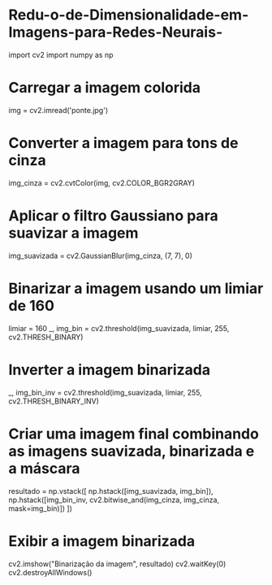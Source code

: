 # Redu-o-de-Dimensionalidade-em-Imagens-para-Redes-Neurais-
import cv2
import numpy as np

# Carregar a imagem colorida
img = cv2.imread('ponte.jpg')

# Converter a imagem para tons de cinza
img_cinza = cv2.cvtColor(img, cv2.COLOR_BGR2GRAY)

# Aplicar o filtro Gaussiano para suavizar a imagem
img_suavizada = cv2.GaussianBlur(img_cinza, (7, 7), 0)

# Binarizar a imagem usando um limiar de 160
limiar = 160
_, img_bin = cv2.threshold(img_suavizada, limiar, 255, cv2.THRESH_BINARY)

# Inverter a imagem binarizada
_, img_bin_inv = cv2.threshold(img_suavizada, limiar, 255, cv2.THRESH_BINARY_INV)

# Criar uma imagem final combinando as imagens suavizada, binarizada e a máscara
resultado = np.vstack([
    np.hstack([img_suavizada, img_bin]),
    np.hstack([img_bin_inv, cv2.bitwise_and(img_cinza, img_cinza, mask=img_bin)])
])

# Exibir a imagem binarizada
cv2.imshow("Binarização da imagem", resultado)
cv2.waitKey(0)
cv2.destroyAllWindows()

